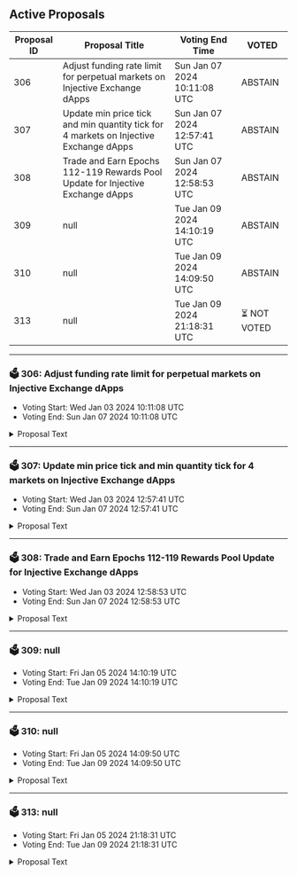 ## Active Proposals

| Proposal ID | Proposal Title | Voting End Time | VOTED |
|-------------|----------------|-----------------|-------|
| 306 | Adjust funding rate limit for perpetual markets on Injective Exchange dApps | Sun Jan 07 2024 10:11:08 UTC | ABSTAIN |
| 307 | Update min price tick and min quantity tick for 4 markets on Injective Exchange dApps | Sun Jan 07 2024 12:57:41 UTC | ABSTAIN |
| 308 | Trade and Earn Epochs 112-119 Rewards Pool Update for Injective Exchange dApps  | Sun Jan 07 2024 12:58:53 UTC | ABSTAIN |
| 309 | null | Tue Jan 09 2024 14:10:19 UTC | ABSTAIN |
| 310 | null | Tue Jan 09 2024 14:09:50 UTC | ABSTAIN |
| 313 | null | Tue Jan 09 2024 21:18:31 UTC | ⏳ NOT VOTED |

---

### 🗳 306: Adjust funding rate limit for perpetual markets on Injective Exchange dApps
- Voting Start: Wed Jan 03 2024 10:11:08 UTC
- Voting End: Sun Jan 07 2024 10:11:08 UTC

<details>
<summary>Proposal Text</summary>
 
This proposal pertains to products on Injective exchange dApps.

Specifically, this proposal seeks to update the hourly funding rate limit from 0.00625% to 0.0625%.

A low funding rate was introduced in proposal 126 for a better traders experience. Since the following markets’ liquidity have significantly improved since then, this proposal, if passed, updates the funding rate to a higher level. The perpetual markets to be updated are: BTC/USDT PERP, ETH/USDT PERP, INJ/USDT PERP, ATOM/USDT PERP, BNB/USDT PERP and SOL/USDT PERP.

- By voting YES on this proposal, you agree to increase the funding rate limit for six perpetual markets.

- By voting NO on the proposal, you do not support increasing the funding rate limit for six perpetual markets.

- By voting NO WITH VETO, you find this proposal to be (1) spam, i.e., irrelevant to the Injective ecosystem, (2) disproportionately infringes on minority interests, or (3) violates or encourages violation of the rules of engagement as currently set out by Injective governance. If the number of ‘NoWithVeto’ votes is greater than a third of total votes, the proposal is rejected and the 500 INJ deposit is burned.

- By voting ABSTAIN, you wish to contribute to quorum while formally declining to vote either for or against the proposal.

Disclaimer: I am a member of the Injective Labs team.
</details>

---

### 🗳 307: Update min price tick and min quantity tick for 4 markets on Injective Exchange dApps
- Voting Start: Wed Jan 03 2024 12:57:41 UTC
- Voting End: Sun Jan 07 2024 12:57:41 UTC

<details>
<summary>Proposal Text</summary>
 
This proposal pertains to products on Injective exchange dApps.

Specifically, in order to provide a better trading experience for markets with low prices, this proposal seeks to update the minimum price tick and minimum quantity tick for the following markets: 

- GINGER/INJ: min price tick from 0.000001 to 0.00000001 and min quantity tick from 10 to 1000

- KIRA/INJ: min price tick from 0.000001 to 0.00000001 and min quantity tick from 10 to 1000

- KATANA/INJ: min price tick from 0.000001 to 0.00000001 and min quantity tick from 10 to 1000

- ZIG/INJ: min price tick from 0.001 to 0.000001 and min quantity tick from 0.000001 to 10

- By voting YES on this proposal, you agree to update the min price tick and min quantity tick for these markets.

- By voting NO on the proposal, you do not support updating the min price tick and min quantity tick for these markets.

- By voting NO WITH VETO, you find this proposal to be (1) spam, i.e., irrelevant to the Injective ecosystem, (2) disproportionately infringes on minority interests, or (3) violates or encourages violation of the rules of engagement as currently set out by Injective governance. If the number of ‘NoWithVeto’ votes is greater than a third of total votes, the proposal is rejected and the 500 INJ deposit is burned.

- By voting ABSTAIN, you wish to contribute to quorum while formally declining to vote either for or against the proposal.

Disclaimer: I am a member of the Injective Labs team.
</details>

---

### 🗳 308: Trade and Earn Epochs 112-119 Rewards Pool Update for Injective Exchange dApps 
- Voting Start: Wed Jan 03 2024 12:58:53 UTC
- Voting End: Sun Jan 07 2024 12:58:53 UTC

<details>
<summary>Proposal Text</summary>
 
This proposal defines the rewards allocation of Trade & Earn from epoch 112 to epoch 119, which ends on 06 Mar 2024 09:00 (UTC). The Trade & Earn rewards program was approved by the Injective community to help support the trading volume of Injective and the growth of the exchange dApps built on Injective.

This proposal, if approved, will extend Trade & Earn rewards for another 8 weeks after the conclusion of epoch 111. The proposal may be voted on at https://hub.injective.network/governance/ once submitted. The following is the breakdown of the rewards:

- Epoch 112 - 966 INJ

- Epoch 113 - 959 INJ

- Epoch 114 - 953 INJ

- Epoch 115 - 947 INJ

- Epoch 116 - 940 INJ

- Epoch 117 - 934 INJ

- Epoch 118 - 927 INJ

- Epoch 119 - 921 INJ

By voting YES on this proposal, you agree to spending 7,547 INJ from the community pool to promote trading activity on Injective.

By voting NO on the proposal, you do not support spending 7,547 INJ from the community pool to promote trading activity on Injective.

By voting NO WITH VETO, you find this proposal to (1) spam, i.e., irrelevant to the Injective ecosystem, (2) disproportionately infringes on minority interests, or (3) violates or encourages violation of the rules of engagement as currently set out by Injective governance. If the number of ‘NoWithVeto’ votes is greater than a third of total votes, the proposal is rejected and the 500 INJ deposit is burned.

By voting ABSTAIN, you wish to contribute to quorum but formally decline to vote either for or against the proposal.

Disclaimer: I am a member of the Injective Labs team.
</details>

---

### 🗳 309: null
- Voting Start: Fri Jan 05 2024 14:10:19 UTC
- Voting End: Tue Jan 09 2024 14:10:19 UTC

<details>
<summary>Proposal Text</summary>
 
null
</details>

---

### 🗳 310: null
- Voting Start: Fri Jan 05 2024 14:09:50 UTC
- Voting End: Tue Jan 09 2024 14:09:50 UTC

<details>
<summary>Proposal Text</summary>
 
null
</details>

---

### 🗳 313: null
- Voting Start: Fri Jan 05 2024 21:18:31 UTC
- Voting End: Tue Jan 09 2024 21:18:31 UTC

<details>
<summary>Proposal Text</summary>
 
null
</details>
